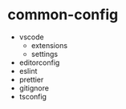 # common-config

- vscode
  - extensions
  - settings
- editorconfig
- eslint
- prettier
- gitignore
- tsconfig
